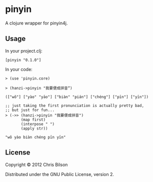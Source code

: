 # pinyin

A clojure wrapper for pinyin4j.

## Usage

In your project.clj:

    [pinyin "0.1.0"]

In your code:

    > (use 'pinyin.core)
    
    > (hanzi->pinyin "我要便成拼音“)
    
    (["wŏ"] ["yào" "yāo"] ["biàn" "pián"] ["chéng"] ["pīn"] ["yīn"])
    
    ;; just taking the first pronunciation is actually pretty bad,
    ;; but just for fun...
    > (->> (hanzi->pinyin "我要便成拼音")
           (map first)
           (interpose " ")
           (apply str))
           
    "wŏ yào biàn chéng pīn yīn"

## License

Copyright © 2012 Chris Bilson

Distributed under the GNU Public License, version 2.
